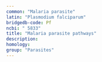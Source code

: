 ```yaml
---
common: "Malaria parasite"
latin: "Plasmodium falciparum"
bridgedb-code: Pf
ncbi: " 5833"
title: "Malaria parasite pathways"
description:
homology: 
group: "Parasites"
---
```

